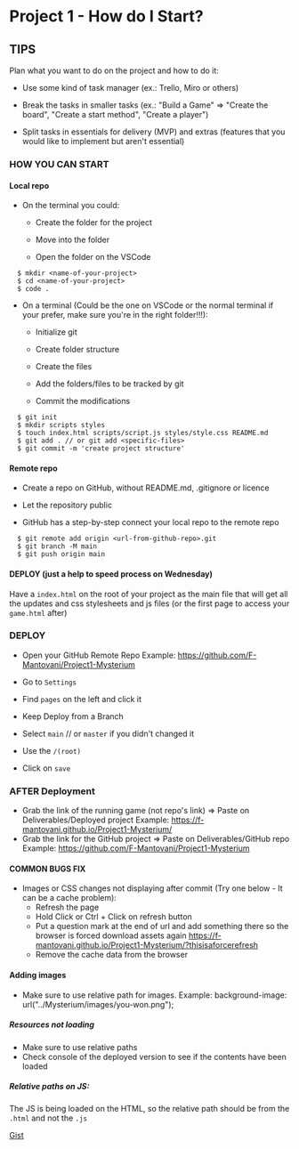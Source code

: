 # Project 1 - How do I Start?

## TIPS

Plan what you want to do on the project and how to do it:

- Use some kind of task manager (ex.: Trello, Miro or others)

- Break the tasks in smaller tasks (ex.: "Build a Game" => "Create the      board", "Create a start method", "Create a player")

- Split tasks in essentials for delivery (MVP) and extras (features that you would like to implement but aren't essential)

### HOW YOU CAN START

#### Local repo

- On the terminal you could:

  - Create the folder for the project

  - Move into the folder

  - Open the folder on the VSCode

```
  $ mkdir <name-of-your-project> 
  $ cd <name-of-your-project>
  $ code .
```

- On a terminal (Could be the one on VSCode or the normal terminal if your prefer, make sure you're in the right folder!!!):

  - Initialize git

  - Create folder structure

  - Create the files

  - Add the folders/files to be tracked by git

  - Commit the modifications

``` 
  $ git init
  $ mkdir scripts styles
  $ touch index.html scripts/script.js styles/style.css README.md
  $ git add . // or git add <specific-files>
  $ git commit -m 'create project structure'
```

#### Remote repo

- Create a repo on GitHub, without README.md, .gitignore or licence

- Let the repository public

- GitHub has a step-by-step connect your local repo to the remote repo

```
  $ git remote add origin <url-from-github-repo>.git
  $ git branch -M main
  $ git push origin main
```

#### DEPLOY (just a help to speed process on Wednesday)

Have a `index.html` on the root of your project as the main file that will get all the updates and css stylesheets and js files (or the first page to access your `game.html` after)

### DEPLOY

- Open your GitHub Remote Repo  Example: <https://github.com/F-Mantovani/Project1-Mysterium>

- Go to `Settings`

- Find `pages` on the left and click it

- Keep Deploy from a Branch

- Select `main`  // or `master` if you didn't changed it

- Use the `/(root)`

- Click on `save`

### AFTER Deployment

- Grab the link of the running game (not repo's link) => Paste on Deliverables/Deployed project Example: <https://f-mantovani.github.io/Project1-Mysterium/>
- Grab the link for the GitHub project => Paste on Deliverables/GitHub repo Example: <https://github.com/F-Mantovani/Project1-Mysterium>

#### COMMON BUGS FIX

- Images or CSS changes not displaying after commit (Try one below - It can be a cache problem):
  - Refresh the page
  - Hold Click or Ctrl + Click on refresh button
  - Put a question mark at the end of url and add something there so the browser is forced download assets again <https://f-mantovani.github.io/Project1-Mysterium/?thisisaforcerefresh>
  - Remove the cache data from the browser

#### Adding images

- Make sure to use relative path for images. Example: background-image: url("../Mysterium/images/you-won.png");

##### Resources not loading

- Make sure to use relative paths
- Check console of the deployed version to see if the contents have been loaded

##### Relative paths on JS:

The JS is being loaded on the HTML, so the relative path should be from the `.html` and not the `.js`

[Gist](https://gist.github.com/TA-Remote/95001062235363e2fc8441825c7f0948)
